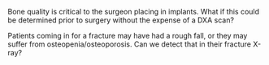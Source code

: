 ---
---

Bone quality is critical to the surgeon placing in implants. What if this could be determined prior to surgery without the expense of a DXA scan?

Patients coming in for a fracture may have had a rough fall, or they may suffer from osteopenia/osteoporosis. Can we detect that in their fracture X-ray?
